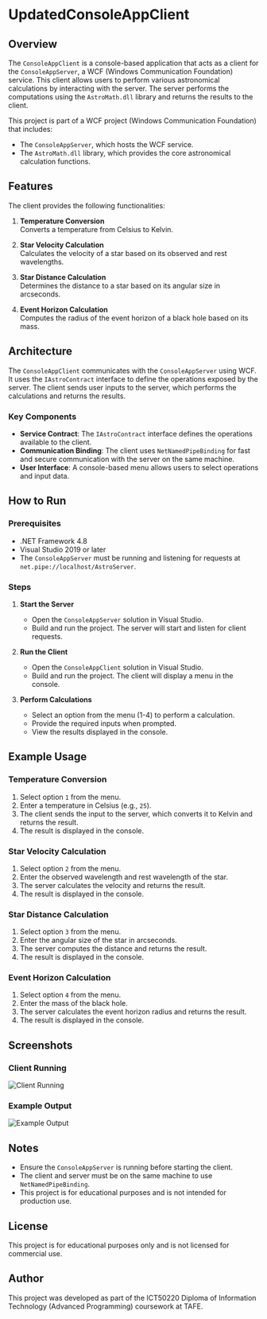 # UpdatedConsoleAppClient

## Overview
The `ConsoleAppClient` is a console-based application that acts as a client for the `ConsoleAppServer`, a WCF (Windows Communication Foundation) service. This client allows users to perform various astronomical calculations by interacting with the server. The server performs the computations using the `AstroMath.dll` library and returns the results to the client.

This project is part of a WCF project (Windows Communication Foundation) that includes:
- The `ConsoleAppServer`, which hosts the WCF service.
- The `AstroMath.dll` library, which provides the core astronomical calculation functions.

## Features
The client provides the following functionalities:
1. **Temperature Conversion**  
   Converts a temperature from Celsius to Kelvin.
   
2. **Star Velocity Calculation**  
   Calculates the velocity of a star based on its observed and rest wavelengths.
   
3. **Star Distance Calculation**  
   Determines the distance to a star based on its angular size in arcseconds.
   
4. **Event Horizon Calculation**  
   Computes the radius of the event horizon of a black hole based on its mass.

## Architecture
The `ConsoleAppClient` communicates with the `ConsoleAppServer` using WCF. It uses the `IAstroContract` interface to define the operations exposed by the server. The client sends user inputs to the server, which performs the calculations and returns the results.

### Key Components
- **Service Contract**: The `IAstroContract` interface defines the operations available to the client.
- **Communication Binding**: The client uses `NetNamedPipeBinding` for fast and secure communication with the server on the same machine.
- **User Interface**: A console-based menu allows users to select operations and input data.

## How to Run
### Prerequisites
- .NET Framework 4.8
- Visual Studio 2019 or later
- The `ConsoleAppServer` must be running and listening for requests at `net.pipe://localhost/AstroServer`.

### Steps
1. **Start the Server**  
   - Open the `ConsoleAppServer` solution in Visual Studio.
   - Build and run the project. The server will start and listen for client requests.

2. **Run the Client**  
   - Open the `ConsoleAppClient` solution in Visual Studio.
   - Build and run the project. The client will display a menu in the console.

3. **Perform Calculations**  
   - Select an option from the menu (1-4) to perform a calculation.
   - Provide the required inputs when prompted.
   - View the results displayed in the console.

## Example Usage
### Temperature Conversion
1. Select option `1` from the menu.
2. Enter a temperature in Celsius (e.g., `25`).
3. The client sends the input to the server, which converts it to Kelvin and returns the result.
4. The result is displayed in the console.

### Star Velocity Calculation
1. Select option `2` from the menu.
2. Enter the observed wavelength and rest wavelength of the star.
3. The server calculates the velocity and returns the result.
4. The result is displayed in the console.

### Star Distance Calculation
1. Select option `3` from the menu.
2. Enter the angular size of the star in arcseconds.
3. The server computes the distance and returns the result.
4. The result is displayed in the console.

### Event Horizon Calculation
1. Select option `4` from the menu.
2. Enter the mass of the black hole.
3. The server calculates the event horizon radius and returns the result.
4. The result is displayed in the console.

## Screenshots
### Client Running
![Client Running](https://i.imgur.com/hOnkqDD.png)

### Example Output
![Example Output](https://i.imgur.com/ypGiiji.png)

## Notes
- Ensure the `ConsoleAppServer` is running before starting the client.
- The client and server must be on the same machine to use `NetNamedPipeBinding`.
- This project is for educational purposes and is not intended for production use.

## License
This project is for educational purposes only and is not licensed for commercial use.

## Author
This project was developed as part of the ICT50220 Diploma of Information Technology (Advanced Programming) coursework at TAFE.